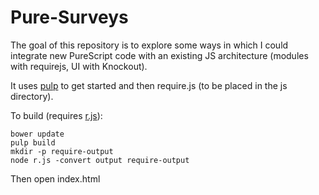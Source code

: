 Pure-Surveys
============
The goal of this repository is to explore some ways in which I could integrate
new PureScript code with an existing JS architecture (modules with requirejs,
UI with Knockout).

It uses [pulp](https://github.com/bodil/pulp) to get started and then require.js (to be placed in the js directory).

To build (requires [r.js](http://requirejs.org/docs/download.html)):

	bower update
    pulp build
    mkdir -p require-output
    node r.js -convert output require-output

Then open index.html
